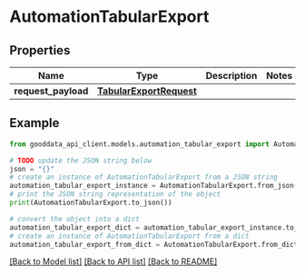 # AutomationTabularExport


## Properties

Name | Type | Description | Notes
------------ | ------------- | ------------- | -------------
**request_payload** | [**TabularExportRequest**](TabularExportRequest.md) |  | 

## Example

```python
from gooddata_api_client.models.automation_tabular_export import AutomationTabularExport

# TODO update the JSON string below
json = "{}"
# create an instance of AutomationTabularExport from a JSON string
automation_tabular_export_instance = AutomationTabularExport.from_json(json)
# print the JSON string representation of the object
print(AutomationTabularExport.to_json())

# convert the object into a dict
automation_tabular_export_dict = automation_tabular_export_instance.to_dict()
# create an instance of AutomationTabularExport from a dict
automation_tabular_export_from_dict = AutomationTabularExport.from_dict(automation_tabular_export_dict)
```
[[Back to Model list]](../README.md#documentation-for-models) [[Back to API list]](../README.md#documentation-for-api-endpoints) [[Back to README]](../README.md)


